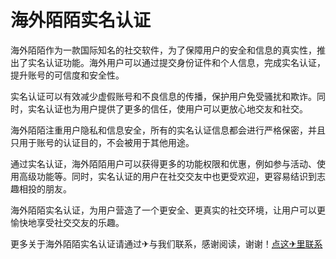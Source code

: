 # 海外陌陌实名认证

海外陌陌作为一款国际知名的社交软件，为了保障用户的安全和信息的真实性，推出了实名认证功能。海外用户可以通过提交身份证件和个人信息，完成实名认证，提升账号的可信度和安全性。

实名认证可以有效减少虚假账号和不良信息的传播，保护用户免受骚扰和欺诈。同时，实名认证也为用户提供了更多的信任，使用户可以更放心地交友和社交。

海外陌陌注重用户隐私和信息安全，所有的实名认证信息都会进行严格保密，并且只用于账号的认证目的，不会被用于其他用途。

通过实名认证，海外陌陌用户可以获得更多的功能权限和优惠，例如参与活动、使用高级功能等。同时，实名认证的用户在社交交友中也更受欢迎，更容易结识到志趣相投的朋友。

海外陌陌实名认证，为用户营造了一个更安全、更真实的社交环境，让用户可以更愉快地享受社交交友的乐趣。

更多关于海外陌陌实名认证请通过✈与我们联系，感谢阅读，谢谢！[点这✈里联系](https://w.k02.cc)